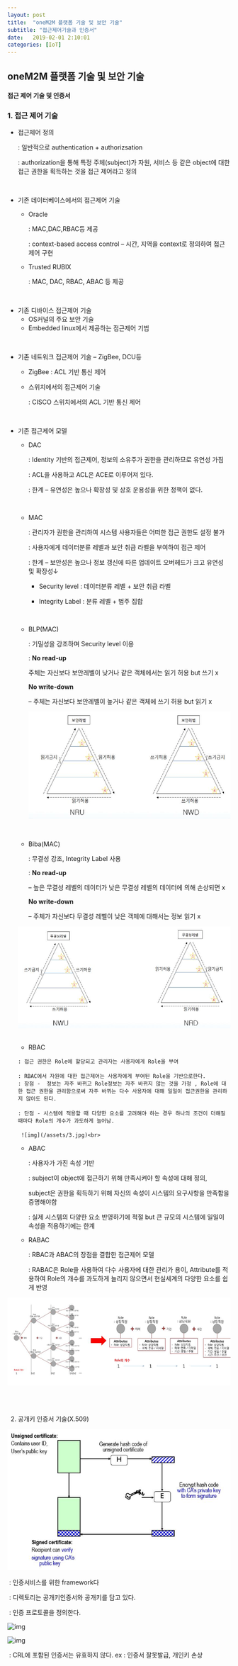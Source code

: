 ```yaml
---
layout: post
title:  "oneM2M 플랫폼 기술 및 보안 기술"
subtitle: "접근제어기술과 인증서"
date:   2019-02-01 2:10:01
categories: [IoT]
---
```


## oneM2M **플랫폼 기술 및 보안 기술**

#### 					접근 제어 기술 및 인증서 



### 1. 접근 제어 기술

- 접근제어 정의

  : 일반적으로 authentication + authorizsation

  : authorization을 통해 특정 주체(subject)가 자원, 서비스 등 같은 object에 대한 접근 권한을 획득하는 것을 접근 제어라고 정의

 <br>

- 기존 데이터베이스에서의 접근제어 기술
  - Oracle

    : MAC,DAC,RBAC등 제공

    : context-based access control – 시간, 지역을 context로 정의하여 접근제어 구현

  - Trusted RUBIX

    : MAC, DAC, RBAC, ABAC 등 제공

 <br>

- 기존 디바이스 접근제어 기술
  - OS커널의 주요 보안 기술
  - Embedded linux에서 제공하는 접근제어 기법

 <br>

- 기존 네트워크 접근제어 기술 – ZigBee, DCU등

  - ZigBee : ACL 기반 통신 제어

  - 스위치에서의 접근제어 기술

    : CISCO 스위치에서의 ACL 기반 통신 제어

 

 

 <br>

- 기존 접근제어 모델

  - DAC

    : Identity 기반의 접근제어, 정보의 소유주가 권한을 관리하므로 유연성 가짐

    : ACL을 사용하고 ACL은 ACE로 이루어져 있다.

    : 한계 – 유연성은 높으나 확장성 및 상호 운용성을 위한 정책이 없다.

    <br>

  - MAC

    : 관리자가 권한을 관리하여 시스템 사용자들은 어떠한 접근 권한도 설정 불가

    : 사용자에게 데이터분류 레벨과 보안 취급 라벨을 부여하여 접근 제어

    : 한계 – 보안성은 높으나 정보 갱신에 따른 업데이트 오버헤드가 크고 유연성 및 확장성↓

    - Security level : 데이터분류 레벨 + 보안 취급 라벨

    - Integrity Label : 분류 레벨 + 범주 집합

      <br>

  - BLP(MAC)

    : 기밀성을 강조하며 Security level 이용

    : **No read-up** 

    주체는 자신보다 보안레벨이 낮거나 같은 객체에서는 읽기 허용 but 쓰기 x

     **No write-down**

     – 주체는 자신보다 보안레벨이 높거나 같은 객체에 쓰기 허용 but 읽기 x

    ![img](/assets/1.jpg)

    <br>

  - Biba(MAC)

    : 무결성 강조, Integrity Label 사용

    : **No read-up** 

    – 높은 무결성 레벨의 데이터가 낮은 무결성 레벨의 데이터에 의해 손상되면 x

     **No write-down** 

    – 주체가 자신보다 무결성 레벨이 낮은 객체에 대해서는 정보 읽기 x

  ![img](/assets/2.jpg)

  <br>

    -  RBAC

      : 접근 권한은 Role에 할당되고 관리자는 사용자에게 Role을 부여

      : RBAC에서 자원에 대한 접근제어는 사용자에게 부여된 Role을 기반으로한다.​		: 장점 -  정보는 자주 바뀌고 Role정보는 자주 바뀌지 않는 것을 가정 , Role에 대한 접근 권한을 관리함으로써 자주 바뀌는 다수 사용자에 대해 일일이 접근권한을 관리하지 않아도 된다.

      : 단점 - 시스템에 적용할 때 다양한 요소를 고려해야 하는 경우 하나의 조건이 더해질 때마다 Role의 개수가 과도하게 늘어남.

      ​	![img](/assets/3.jpg)<br>

  - ABAC

    : 사용자가 가진 속성 기반

    :  subject이 object에 접근하기 위해 만족시켜야 할 속성에 대해 정의,

    subject은 권한을 획득하기 위해 자신의 속성이 시스템의 요구사항을 만족함을 증명해야함

    : 실제 시스템의 다양한 요소 반영하기에 적절 but 큰 규모의 시스템에 일일이 속성을 적용하기에는 한계<br>

  - RABAC

    : RBAC과 ABAC의 장점을 결합한 접근제어 모델

    : RABAC은 Role을 사용하여 다수 사용자에 대한 관리가 용이, Attribute를 적용하여 Role의 개수를 과도하게 늘리지 않으면서 현실세계의 다양한 요소를 쉽게 반영

![img](/assets/4.jpg)

 

 

 

 

 <br><br>

2. 공개키 인증서 기술(X.509)

![img](/assets/5.jpg)

​    : 인증서비스를 위한 framework다

​    : 디렉토리는 공개키인증서와 공개키를 담고 있다. 

​    : 인증 프로토콜을 정의한다.

![img](/assets/6.jpg)

![img](/assets/7.jpg)

​    : CRL에 포함된 인증서는 유효하지 않다. ex : 인증서 잘못발급, 개인키 손상

